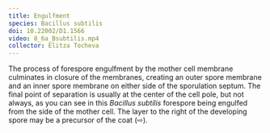 ```yaml
---
title: Engulfment
species: Bacillus subtilis 
doi: 10.22002/D1.1566
video: 8_6a_Bsubtilis.mp4
collector: Elitza Tocheva
---
```


The process of forespore engulfment by the mother cell membrane culminates in closure of the membranes, creating an outer spore membrane and an inner spore membrane on either side of the sporulation septum. The final point of separation is usually at the center of the cell pole, but not always, as you can see in this *Bacillus subtilis* forespore being engulfed from the side of the mother cell. The layer to the right of the developing spore may be a precursor of the coat (⇨).

